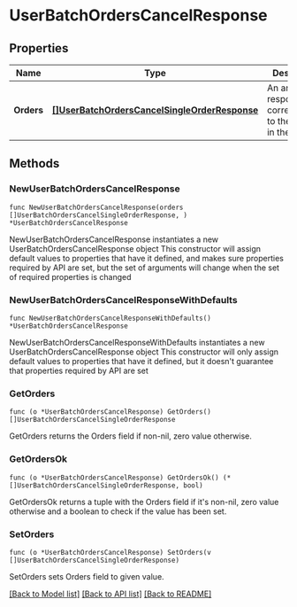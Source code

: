 # UserBatchOrdersCancelResponse

## Properties

Name | Type | Description | Notes
------------ | ------------- | ------------- | -------------
**Orders** | [**[]UserBatchOrdersCancelSingleOrderResponse**](UserBatchOrdersCancelSingleOrderResponse.md) | An array of responses corresponding to the orders in the request. | 

## Methods

### NewUserBatchOrdersCancelResponse

`func NewUserBatchOrdersCancelResponse(orders []UserBatchOrdersCancelSingleOrderResponse, ) *UserBatchOrdersCancelResponse`

NewUserBatchOrdersCancelResponse instantiates a new UserBatchOrdersCancelResponse object
This constructor will assign default values to properties that have it defined,
and makes sure properties required by API are set, but the set of arguments
will change when the set of required properties is changed

### NewUserBatchOrdersCancelResponseWithDefaults

`func NewUserBatchOrdersCancelResponseWithDefaults() *UserBatchOrdersCancelResponse`

NewUserBatchOrdersCancelResponseWithDefaults instantiates a new UserBatchOrdersCancelResponse object
This constructor will only assign default values to properties that have it defined,
but it doesn't guarantee that properties required by API are set

### GetOrders

`func (o *UserBatchOrdersCancelResponse) GetOrders() []UserBatchOrdersCancelSingleOrderResponse`

GetOrders returns the Orders field if non-nil, zero value otherwise.

### GetOrdersOk

`func (o *UserBatchOrdersCancelResponse) GetOrdersOk() (*[]UserBatchOrdersCancelSingleOrderResponse, bool)`

GetOrdersOk returns a tuple with the Orders field if it's non-nil, zero value otherwise
and a boolean to check if the value has been set.

### SetOrders

`func (o *UserBatchOrdersCancelResponse) SetOrders(v []UserBatchOrdersCancelSingleOrderResponse)`

SetOrders sets Orders field to given value.



[[Back to Model list]](../README.md#documentation-for-models) [[Back to API list]](../README.md#documentation-for-api-endpoints) [[Back to README]](../README.md)


